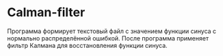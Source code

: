 # Calman-filter
Программа формирует текстовый файл с значением функции синуса с нормально распределённой ошибкой.
После программа применяет фильтр Калмана для восстановления функции синуса.
